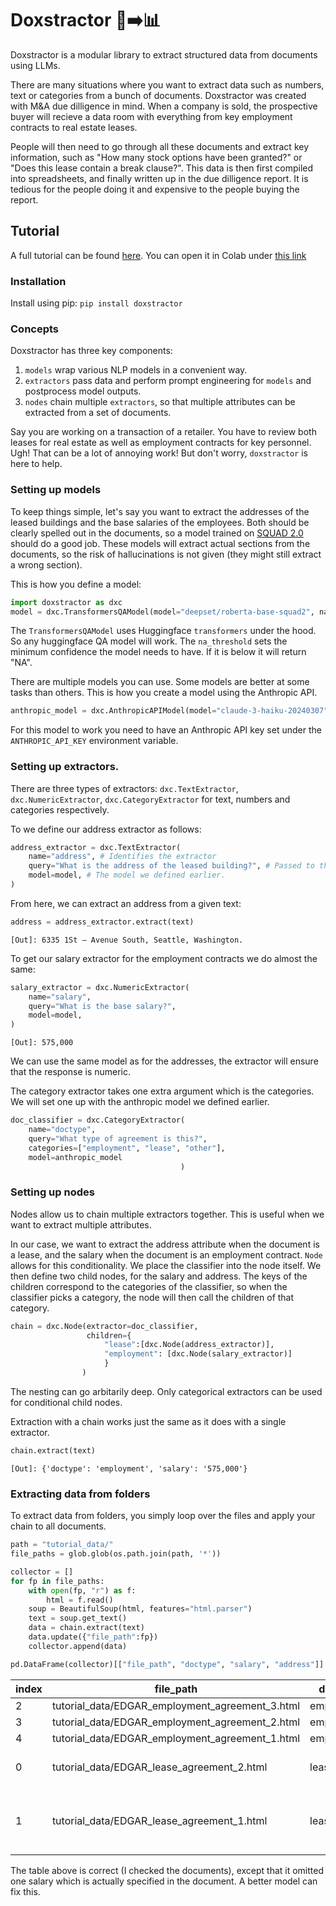 # Doxstractor 📄➡️📊 

Doxstractor is a modular library to extract structured data from documents using LLMs.

There are many situations where you want to extract data such as numbers, text or categories from a bunch of documents. Doxstractor was created with M&A due dilligence in mind. When a company is sold, the prospective buyer will recieve a data room with everything from key employment contracts to real estate leases. 

People will then need to go through all these documents and extract key information, such as "How many stock options have been granted?" or "Does this lease contain a break clause?". This data is then first compiled into spreadsheets, and finally written up in the due dilligence report. It is tedious for the people doing it and expensive to the people buying the report.

## Tutorial
A full tutorial can be found [here](https://github.com/JannesKlaas/doxstractor/blob/main/tutorial_notebooks/tutorial.ipynb).
You can open it in Colab under [this link](https://colab.research.google.com/github/JannesKlaas/doxstractor/blob/main/tutorial_notebooks/tutorial.ipynb)


### Installation
Install using pip:
`pip install doxstractor`

### Concepts

Doxstractor has three key components: 

1. `models` wrap various NLP models in a convenient way.
2. `extractors` pass data and perform prompt engineering for `models` and postprocess model outputs.
3. `nodes` chain multiple `extractors`, so that multiple attributes can be extracted from a set of documents.

Say you are working on a transaction of a retailer. You have to review both leases for real estate as well as employment contracts for key personnel. Ugh! That can be a lot of annoying work! But don't worry, `doxstractor` is here to help.

### Setting up models

To keep things simple, let's say you want to extract the addresses of the leased buildings and the base salaries of the employees. Both should be clearly spelled out in the documents, so a model trained on [SQUAD 2.0](https://rajpurkar.github.io/SQuAD-explorer/) should do a good job. These models will extract actual sections from the documents, so the risk of hallucinations is not given (they might still extract a wrong section).


This is how you define a model:
```python
import doxstractor as dxc
model = dxc.TransformersQAModel(model="deepset/roberta-base-squad2", na_threshold = 0.2)
```

The `TransformersQAModel` uses Huggingface `transformers` under the hood. So any huggingface QA model will work. The `na_threshold` sets the minimum confidence the model needs to have. If it is below it will return "NA".

There are multiple models you can use. Some models are better at some tasks than others.
This is how you create a model using the Anthropic API.
```python
anthropic_model = dxc.AnthropicAPIModel(model="claude-3-haiku-20240307")
```
For this model to work you need to have an Anthropic API key set under the `ANTHROPIC_API_KEY` environment variable.

### Setting up extractors.
There are three types of extractors: `dxc.TextExtractor`, `dxc.NumericExtractor`, `dxc.CategoryExtractor` for text, numbers and categories respectively.

To we define our address extractor as follows:
```python
address_extractor = dxc.TextExtractor(
    name="address", # Identifies the extractor
    query="What is the address of the leased building?", # Passed to the model
    model=model, # The model we defined earlier.
)
```

From here, we can extract an address from a given text:
```python
address = address_extractor.extract(text)
```
```
[Out]: 6335 1St – Avenue South, Seattle, Washington.
```

To get our salary extractor for the employment contracts we do almost the same:
```python
salary_extractor = dxc.NumericExtractor(
    name="salary", 
    query="What is the base salary?", 
    model=model, 
)
```
```
[Out]: 575,000
```

We can use the same model as for the addresses, the extractor will ensure that the response is numeric.

The category extractor takes one extra argument which is the categories. We will set one up with the anthropic model we defined earlier.
```python
doc_classifier = dxc.CategoryExtractor(
    name="doctype", 
    query="What type of agreement is this?", 
    categories=["employment", "lease", "other"],
    model=anthropic_model
                                      )
```


### Setting up nodes
Nodes allow us to chain multiple extractors together. This is useful when we want to extract multiple attributes.

In our case, we want to extract the address attribute when the document is a lease, and the salary when the document is an employment contract. `Node` allows for this conditionality. We place the classifier into the node itself. We then define two child nodes, for the salary and address. The keys of the children correspond to the categories of the classifier, so when the classifier picks a category, the node will then call the children of that category.

```python
chain = dxc.Node(extractor=doc_classifier, 
                 children={
                     "lease":[dxc.Node(address_extractor)], 
                     "employment": [dxc.Node(salary_extractor)]
                     }
                )
```

The nesting can go arbitarily deep. Only categorical extractors can be used for conditional child nodes.

Extraction with a chain works just the same as it does with a single extractor.
```python
chain.extract(text)
```

```
[Out]: {'doctype': 'employment', 'salary': '575,000'}
```


### Extracting data from folders

To extract data from folders, you simply loop over the files and apply your chain to all documents.
```python
path = "tutorial_data/"
file_paths = glob.glob(os.path.join(path, '*'))

collector = []
for fp in file_paths:
    with open(fp, "r") as f:
        html = f.read()
    soup = BeautifulSoup(html, features="html.parser")
    text = soup.get_text()
    data = chain.extract(text)
    data.update({"file_path":fp})
    collector.append(data)

pd.DataFrame(collector)[["file_path", "doctype", "salary", "address"]].sort_values("doctype")
```

|index|file\_path|doctype|salary|address|
|---|---|---|---|---|
|2|tutorial\_data/EDGAR\_employment\_agreement\_3\.html|employment||NaN|
|3|tutorial\_data/EDGAR\_employment\_agreement\_2\.html|employment|350,000|NaN|
|4|tutorial\_data/EDGAR\_employment\_agreement\_1\.html|employment|575,000|NaN|
|0|tutorial\_data/EDGAR\_lease\_agreement\_2\.html|lease|NaN| 3850 Annapolis Lane,|
|1|tutorial\_data/EDGAR\_lease\_agreement\_1\.html|lease|NaN| 6335 1St – Avenue South, Seattle, Washington\.|

The table above is correct (I checked the documents), except that it omitted one salary which is actually specified in the document. A better model can fix this.